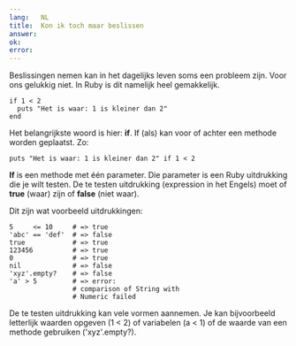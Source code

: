```yaml
---
lang:   NL
title:  Kon ik toch maar beslissen
answer: 
ok:     
error:  
---
```


Beslissingen nemen kan in het dagelijks leven soms een probleem zijn.
Voor ons gelukkig niet. In Ruby is dit namelijk heel gemakkelijk.

    if 1 < 2
      puts "Het is waar: 1 is kleiner dan 2"
    end

Het belangrijkste woord is hier: __if__. If (als) kan voor of achter een methode worden
geplaatst. Zo:

    puts "Het is waar: 1 is kleiner dan 2" if 1 < 2

__If__ is een methode met één parameter. Die parameter is een Ruby uitdrukking
die je wilt testen.
De te testen uitdrukking (expression in het Engels) moet of __true__ (waar) zijn
of __false__ (niet waar).

Dit zijn wat voorbeeld uitdrukkingen:

    5     <= 10     # => true
    'abc' == 'def'  # => false
    true            # => true
    123456          # => true
    0               # => true
    nil             # => false
    'xyz'.empty?    # => false
    'a' > 5         # => error:
                    # comparison of String with
                    # Numeric failed

De te testen uitdrukking kan vele vormen aannemen. Je kan bijvoorbeeld
letterlijk waarden opgeven (1 < 2) of variabelen (a < 1) of de waarde
van een methode gebruiken ('xyz'.empty?).
